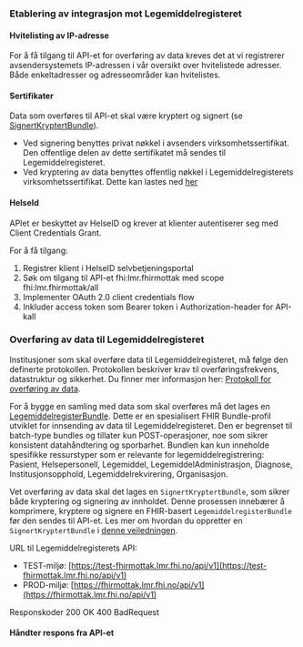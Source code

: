 

### Etablering av integrasjon mot Legemiddelregisteret

#### Hvitelisting av IP-adresse

For å få tilgang til API-et for overføring av data kreves det at vi registrerer avsendersystemets IP-adressen i vår oversikt over hvitelistede adresser. Både enkeltadresser og adresseområder kan hvitelistes.


#### Sertifikater

Data som overføres til API-et skal være kryptert og signert (se [SignertKryptertBundle](SignertKryptertBundle.html)). 
  - Ved signering benyttes privat nøkkel i avsenders virksomhetssertifikat. Den offentlige delen av dette sertifikatet må sendes til Legemiddelregisteret. 
 - Ved kryptering av data benyttes offentlig nøkkel i Legemiddelregisterets virksomhetssertifikat. Dette kan lastes ned [her](nedlastinger.html)


#### HelseId

APIet er beskyttet av HelseID og krever at klienter autentiserer seg med Client Credentials Grant.

For å få tilgang:

1. Registrer klient i HelseID selvbetjeningsportal
2. Søk om tilgang til API-et fhi:lmr.fhirmottak med scope fhi:lmr.fhirmottak/all
3. Implementer OAuth 2.0 client credentials flow
4. Inkluder access token som Bearer token i Authorization-header for API-kall




### Overføring av data til Legemiddelregisteret

Institusjoner som skal overføre data til Legemiddelregisteret, må følge den definerte protokollen. Protokollen beskriver krav til overføringsfrekvens, datastruktur og sikkerhet. Du finner mer informasjon her: [Protokoll for overføring av data](protokoll.html).

For å bygge en samling med data som skal overføres må det lages en [LegemiddelregisterBundle](StructureDefinition-lmdi-bundle.html). Dette er en spesialisert FHIR Bundle-profil utviklet for innsending av data til Legemiddelregisteret. Den er begrenset til batch-type bundles og tillater kun POST-operasjoner, noe som sikrer konsistent datahåndtering og sporbarhet. Bundlen kan kun inneholde spesifikke ressurstyper som er relevante for legemiddelregistrering: Pasient, Helsepersonell, Legemiddel, LegemiddelAdministrasjon, Diagnose, Institusjonsopphold, Legemiddelrekvirering, Organisasjon. 

Vet overføring av data skal det lages en `SignertKryptertBundle`, som sikrer både kryptering og signering av innholdet. Denne prosessen innebærer å komprimere, kryptere og signere en FHIR-basert `LegemiddelregisterBundle` før den sendes til API-et. Les mer om hvordan du oppretter en `SignertKryptertBundle` i [denne veiledningen](SignertKryptertBundle.html).

URL til Legemiddelregisterets API:
  - TEST-miljø: [https://test-fhirmottak.lmr.fhi.no/api/v1](https://test-fhirmottak.lmr.fhi.no/api/v1)
  - PROD-miljø: [https://fhirmottak.lmr.fhi.no/api/v1](https://fhirmottak.lmr.fhi.no/api/v1)


Responskoder
200 OK
400 BadRequest

#### Håndter respons fra API-et




